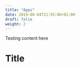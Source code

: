 ```yaml
---
title: "Apps"
date: 2019-06-04T21:55:06+01:00
draft: false
weight: 2
---
```


Testing content here

# Title